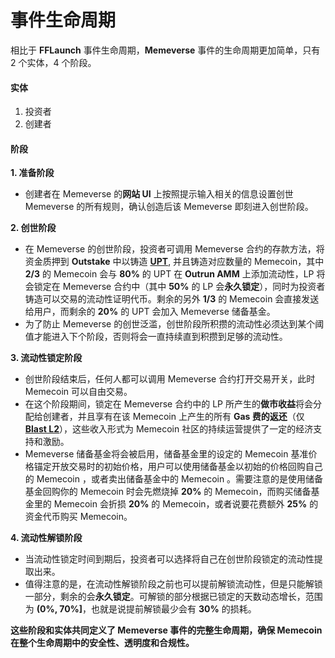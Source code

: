 # 事件生命周期

相比于 **FFLaunch** 事件生命周期，**Memeverse** 事件的生命周期更加简单，只有 2 个实体，4 个阶段。

#### 实体

1. 投资者
2. 创建者

#### 阶段

**1. 准备阶段**

* 创建者在 Memeverse 的**网站 UI** 上按照提示输入相关的信息设置创世 Memeverse 的所有规则，确认创造后该 Memeverse 即刻进入创世阶段。

**2. 创世阶段**

* 在 Memeverse 的创世阶段，投资者可调用 Memeverse 合约的存款方法，将资金质押到 **Outstake** 中以铸造 [**UPT**](https://outrun.gitbook.io/doc/v/zh/outstake/yield-tokenization/pt), 并且铸造对应数量的 Memecoin，其中 **2/3** 的 Memecoin 会与 **80%** 的 UPT 在 **Outrun AMM** 上添加流动性，LP 将会锁定在 Memeverse 合约中（其中 **50%** 的 LP 会**永久锁定**），同时为投资者铸造可以交易的流动性证明代币。剩余的另外 **1/3** 的 Memecoin 会直接发送给用户，而剩余的 **20%** 的 UPT 会加入 Memeverse 储备基金。
* 为了防止 Memeverse 的创世泛滥，创世阶段所积攒的流动性必须达到某个阈值才能进入下个阶段，否则将会一直持续直到积攒到足够的流动性。

**3. 流动性锁定阶段**

* 创世阶段结束后，任何人都可以调用 Memeverse 合约打开交易开关，此时 Memecoin 可以自由交易。
* 在这个阶段期间，锁定在 Memeverse 合约中的 LP 所产生的**做市收益**将会分配给创建者，并且享有在该 Memecoin 上产生的所有 **Gas 费的返还**（仅 [**Blast L2**](https://docs.blast.io/building/guides/gas-fees)），这些收入形式为 Memecoin 社区的持续运营提供了一定的经济支持和激励。
* Memeverse 储备基金将会被启用，储备基金里的设定的 Memecoin 基准价格锚定开放交易时的初始价格，用户可以使用储备基金以初始的价格回购自己的 Memecoin ，或者卖出储备基金中的 Memecoin 。需要注意的是使用储备基金回购你的 Memecoin 时会先燃烧掉 **20%** 的 Memecoin，而购买储备基金里的 Memecoin 会折损 **20%** 的 Memecoin，或者说要花费额外 **25%** 的资金代币购买 Memecoin。

**4. 流动性解锁阶段**

* 当流动性锁定时间到期后，投资者可以选择将自己在创世阶段锁定的流动性提取出来。
* 值得注意的是，在流动性解锁阶段之前也可以提前解锁流动性，但是只能解锁一部分，剩余的会**永久锁定**。可解锁的部分根据已锁定的天数动态增长，范围为 **(0%, 70%]**，也就是说提前解锁最少会有 **30%** 的损耗。

**这些阶段和实体共同定义了 Memeverse 事件的完整生命周期，确保 Memecoin 在整个生命周期中的安全性、透明度和合规性。**
